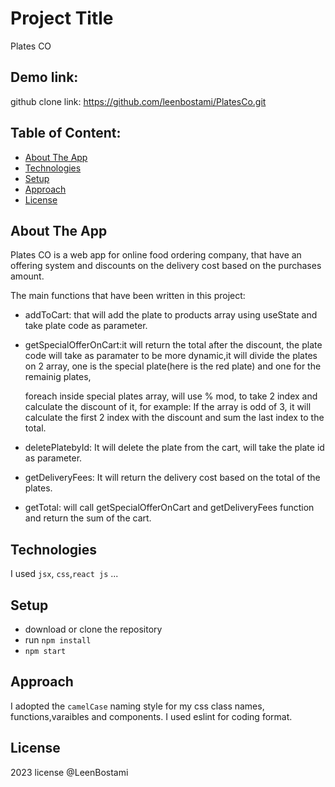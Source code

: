 # Project Title

Plates CO

## Demo link:
github clone link: https://github.com/leenbostami/PlatesCo.git

## Table of Content:

- [About The App](#about-the-app)
- [Technologies](#technologies)
- [Setup](#setup)
- [Approach](#approach)
- [License](#license)

## About The App

Plates CO is a web app for online food ordering company, that have an offering system and discounts
on the delivery cost based on the purchases amount.

The main functions that have been written in this project:

- addToCart: that will add the plate to products array using useState and take plate code as parameter.
- getSpecialOfferOnCart:it will return the total after the discount, the plate code will take as paramater
  to be more dynamic,it will divide the plates on 2 array, one is the special plate(here is the red plate) and one for the remainig plates,

  foreach inside special plates array, will use % mod, to take 2 index and calculate the discount of it,
  for example: If the array is odd of 3, it will calculate the first 2 index with the discount and sum the last index to the total.

- deletePlatebyId: It will delete the plate from the cart, will take the plate id as parameter.
- getDeliveryFees: It will return the delivery cost based on the total of the plates.
- getTotal: will call getSpecialOfferOnCart and getDeliveryFees function and return the sum of the cart.

## Technologies

I used `jsx`, `css`,`react js` ...

## Setup

- download or clone the repository
- run `npm install`
- `npm start`

## Approach

I adopted the `camelCase` naming style for my css class names, functions,varaibles and components.
I used eslint for coding format.

## License

2023 license @LeenBostami
